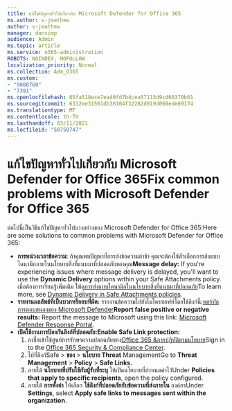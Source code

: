 ```yaml
---
title: แก้ไขปัญหาทั่วไปเกี่ยวกับ Microsoft Defender for Office 365
ms.author: v-jmathew
author: v-jmathew
manager: dansimp
audience: Admin
ms.topic: article
ms.service: o365-administration
ROBOTS: NOINDEX, NOFOLLOW
localization_priority: Normal
ms.collection: Adm_O365
ms.custom:
- "9000760"
- "7391"
ms.openlocfilehash: 05fa518ece7ea40fd7b4cea57115d9cd60370b01
ms.sourcegitcommit: 6312ee31561db36104f32282d019d069ede69174
ms.translationtype: MT
ms.contentlocale: th-TH
ms.lasthandoff: 03/11/2021
ms.locfileid: "50750747"
---
```

# <a name="fix-common-problems-with-microsoft-defender-for-office-365"></a><span data-ttu-id="3861d-102">แก้ไขปัญหาทั่วไปเกี่ยวกับ Microsoft Defender for Office 365</span><span class="sxs-lookup"><span data-stu-id="3861d-102">Fix common problems with Microsoft Defender for Office 365</span></span>

<span data-ttu-id="3861d-103">ต่อไปนี้เป็นวิธีแก้ไขปัญหาทั่วไปบางอย่างของ Microsoft Defender for Office 365:</span><span class="sxs-lookup"><span data-stu-id="3861d-103">Here are some solutions to common problems with Microsoft Defender for Office 365:</span></span>

- <span data-ttu-id="3861d-104">**การหน่วงเวลาข้อความ:** ถ้าคุณพบปัญหาที่การส่งข้อความล่าช้า คุณจะต้องใช้ตัวเลือกการส่งแบบไดนามิกภายในนโยบายสิ่งที่แนบมาที่ปลอดภัยของคุณ</span><span class="sxs-lookup"><span data-stu-id="3861d-104">**Message delay:** If you're experiencing issues where message delivery is delayed, you'll want to use the **Dynamic Delivery** options within your Safe Attachments policy.</span></span> <span data-ttu-id="3861d-105">เมื่อต้องการเรียนรู้เพิ่มเติม ให้ดู[การส่งแบบไดนามิกในนโยบายสิ่งที่แนบมาที่ปลอดภัย](https://go.microsoft.com/fwlink/?linkid=2094106)</span><span class="sxs-lookup"><span data-stu-id="3861d-105">To learn more, see [Dynamic Delivery in Safe Attachments policies](https://go.microsoft.com/fwlink/?linkid=2094106).</span></span>
- <span data-ttu-id="3861d-106">**รายงานผลลัพธ์ที่เป็นบวกหรือลบที่ผิด:** รายงานข้อความไปยังไมโครซอฟท์โดยใช้ลิงก์นี้:[พอร์ทัลการตอบสนองของ Microsoft Defender](https://go.microsoft.com/fwlink/?linkid=2092835)</span><span class="sxs-lookup"><span data-stu-id="3861d-106">**Report false positive or negative results:** Report the message to Microsoft using this link: [Microsoft Defender Response Portal](https://go.microsoft.com/fwlink/?linkid=2092835).</span></span>
- <span data-ttu-id="3861d-107">**เปิดใช้งานการป้องกันลิงก์ที่ปลอดภัย:**</span><span class="sxs-lookup"><span data-stu-id="3861d-107">**Enable Safe Link protection:**</span></span>
    1. <span data-ttu-id="3861d-108">ลงชื่อเข้าใช้ศูนย์การรักษาความปลอดภัยของ[Office 365 &การปฏิบัติตามนโยบาย](https://go.microsoft.com/fwlink/p/?linkid=2077143)</span><span class="sxs-lookup"><span data-stu-id="3861d-108">Sign in to the [Office 365 Security & Compliance Center](https://go.microsoft.com/fwlink/p/?linkid=2077143).</span></span>
    2. <span data-ttu-id="3861d-109">ไปที่ลิงก์Safe  >  **ของ**  >  **นโยบาย Threat** Management</span><span class="sxs-lookup"><span data-stu-id="3861d-109">Go to **Threat Management** > **Policy** > **Safe Links.**</span></span>
    3. <span data-ttu-id="3861d-110">ภายใต้ **นโยบายที่ปรับใช้กับผู้รับที่ระบุ** ให้เปิดนโยบายที่กําหนดค่าไว้</span><span class="sxs-lookup"><span data-stu-id="3861d-110">Under **Policies that apply to specific recipients**, open the policy configured.</span></span>
    4. <span data-ttu-id="3861d-111">ภายใต้ **การตั้งค่า** ให้เลือก **ใช้ลิงก์ที่ปลอดภัยกับข้อความที่ส่งภายใน** องค์กร</span><span class="sxs-lookup"><span data-stu-id="3861d-111">Under **Settings**, select **Apply safe links to messages sent within the organization**.</span></span>
